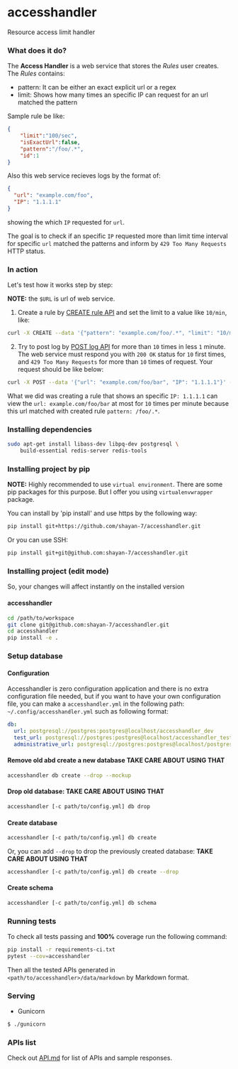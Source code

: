 # accesshandler

Resource access limit handler

### What does it do?

The **Access Handler** is a web service that stores the _Rules_ user creates.
The _Rules_ contains:

- pattern: It can be either an exact explicit url or a regex
- limit: Shows how many times an specific IP can request for an url matched
  the pattern
  
Sample rule be like:

```json
{
    "limit":"100/sec",
    "isExactUrl":false,
    "pattern":"/foo/.*",
    "id":1
}
```

Also this web service recieves logs by the format of:

```json
{
  "url": "example.com/foo",
  "IP": "1.1.1.1"
}
```

showing the which `IP` requested for `url`.

The goal is to check if an specific `IP` requested more than limit time interval
for specific `url` matched the patterns and inform by `429 Too Many Requests`
HTTP status.

### In action

Let's test how it works step by step:

**NOTE:** the `$URL` is url of web service.

1. Create a rule by [CREATE rule API](API.md#creating-an-rule) and set the 
limit to a value like `10/min`, like:

```bash
curl -X CREATE --data '{"pattern": "example.com/foo/.*", "limit": "10/min"}' -- "$URL/apiv1/rules"
```

2. Try to post log by [POST log API](API.md#post-a-log-to-check-if-passed-the-limit-or-not) 
for more than `10` times in less `1` minute. The web service must respond you 
with `200 OK` status for `10` first times, and `429 Too Many Requests` for more
than `10` times of request. Your request should be like below:

```bash
curl -X POST --data '{"url": "example.com/foo/bar", "IP": "1.1.1.1"}' -- "$URL/apiv1/logs?"
```

What we did was creating a rule that shows an specific `IP: 1.1.1.1` can view the 
`url: example.com/foo/bar` at most for `10` times per minute because this url 
matched with created rule `pattern: /foo/.*`.


### Installing dependencies

```bash
sudo apt-get install libass-dev libpq-dev postgresql \
    build-essential redis-server redis-tools
```

### Installing project by pip

**NOTE:** Highly recommended to use `virtual environment`. There are some pip
packages for this purpose. But I offer you using `virtualenvwrapper` package.

You can install by 'pip install' and use https by the following way:

```bash
pip install git+https://github.com/shayan-7/accesshandler.git
```

Or you can use SSH:

```bash
pip install git+git@github.com:shayan-7/accesshandler.git
```

### Installing project (edit mode)

So, your changes will affect instantly on the installed version

#### accesshandler

```bash
cd /path/to/workspace
git clone git@github.com:shayan-7/accesshandler.git
cd accesshandler
pip install -e .
```

### Setup database

#### Configuration

Accesshandler is zero configuration application and there is no extra
configuration file needed, but if you want to have your own
configuration file, you can make a `accesshandler.yml` in the following
path: `~/.config/accesshandler.yml` such as following format:

```yml
db:
  url: postgresql://postgres:postgres@localhost/accesshandler_dev
  test_url: postgresql://postgres:postgres@localhost/accesshandler_test
  administrative_url: postgresql://postgres:postgres@localhost/postgres
```

#### Remove old abd create a new database **TAKE CARE ABOUT USING THAT**

```bash
accesshandler db create --drop --mockup
```

#### Drop old database: **TAKE CARE ABOUT USING THAT**

```bash
accesshandler [-c path/to/config.yml] db drop
```

#### Create database

```bash
accesshandler [-c path/to/config.yml] db create
```

Or, you can add `--drop` to drop the previously created database: **TAKE CARE ABOUT USING THAT**

```bash
accesshandler [-c path/to/config.yml] db create --drop
```

#### Create schema

```bash
accesshandler [-c path/to/config.yml] db schema
```

### Running tests

To check all tests passing and **100%** coverage run the following command:

```bash
pip install -r requirements-ci.txt
pytest --cov=accesshandler
```

Then all the tested APIs generated in `<path/to/accesshandler>/data/markdown`
by Markdown format.

### Serving

- Gunicorn

```bash
$ ./gunicorn
```

### APIs list

Check out [API.md](API.md) for list of APIs and sample responses.
